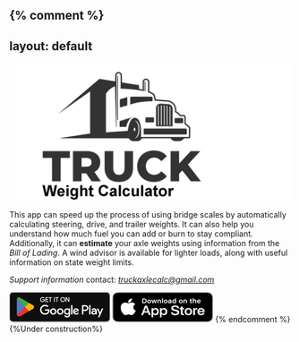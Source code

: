 {% comment %}
---
layout: default
---

![logo](./assets/images/Feature_pic.png)

This app can speed up the process of using bridge scales by automatically calculating steering, drive, and trailer weights. It can also help you understand how much fuel you can add or burn to stay compliant. Additionally, it can **estimate** your axle weights using information from the _Bill of Lading_. A wind advisor is available for lighter loads, along with useful information on state weight limits.

*Support information* contact: *truckaxlecalc@gmail.com*


![logo](./assets/images/Google_Play.png) ![logo](./assets/images/App_Store.png)
{% endcomment %}
{%Under construction%}
